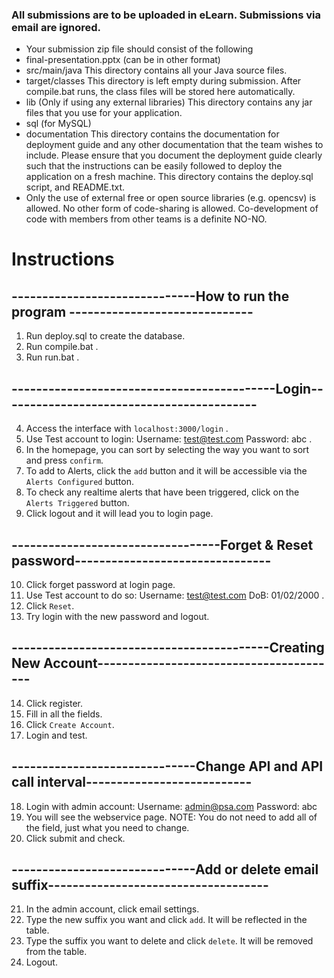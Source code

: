### All submissions are to be uploaded in eLearn. Submissions via email are ignored.
* Your submission zip file should consist of the following
* final-presentation.pptx (can be in other format)
* src/main/java
This directory contains all your Java source files.
* target/classes
This directory is left empty during submission. After compile.bat runs, the class files will be stored here automatically.
* lib (Only if using any external libraries)
This directory contains any jar files that you use for your application.
* sql (for MySQL)
* documentation
This directory contains the documentation for deployment guide and any other documentation that the team wishes to include. Please ensure that you document the deployment guide clearly such that the instructions can be easily followed to deploy the application on a fresh machine. 
This directory contains the deploy.sql script, and README.txt.
* Only the use of external free or open source libraries (e.g. opencsv) is allowed. No other form of code-sharing is allowed. Co-development of code with members from other teams is a definite NO-NO.

# Instructions

## ------------------------------How to run the program ------------------------------
1. Run deploy.sql to create the database.
2. Run compile.bat .
3. Run run.bat .
## -------------------------------------------Login------------------------------------------
4. Access the interface with `localhost:3000/login` .
5. Use Test account to login: Username: test@test.com Password: abc .
6. In the homepage, you can sort by selecting the way you want to sort and press `confirm`.
7. To add to Alerts, click the `add` button and it will be accessible via the `Alerts Configured` button.
8. To check any realtime alerts that have been triggered, click on the `Alerts Triggered` button.
9. Click logout and it will lead you to login page.
## ----------------------------------Forget & Reset password--------------------------------
10. Click forget password at login page.
11. Use Test account to do so: Username: test@test.com DoB: 01/02/2000 .
12. Click `Reset`.
13. Try login with the new password and logout.
## ------------------------------------------Creating New Account----------------------------------------
14. Click register.
15. Fill in all the fields.
16. Click `Create Account`.
17. Login and test.
## ------------------------------Change API and API call interval---------------------------
18. Login with admin account: Username: admin@psa.com Password: abc
19. You will see the webservice page. 
	NOTE: You do not need to add all of the field, just what you need to change.
20. Click submit and check.
## ------------------------------Add or delete email suffix------------------------------------
21. In the admin account, click email settings.
22. Type the new suffix you want and click `add`. It will be reflected in the table.
23. Type the suffix you want to delete and click `delete`. It will be removed from the table.
24. Logout.
